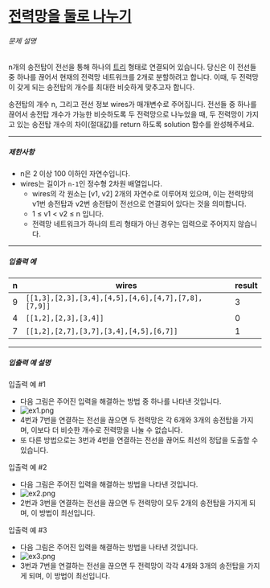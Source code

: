 # [전력망을 둘로 나누기](https://school.programmers.co.kr/learn/courses/30/lessons/86971)


###### 문제 설명


n개의 송전탑이 전선을 통해 하나의 [트리](https://en.wikipedia.org/wiki/Tree_(data_structure)) 형태로 연결되어 있습니다. 당신은 이 전선들 중 하나를 끊어서 현재의 전력망 네트워크를 2개로 분할하려고 합니다. 이때, 두 전력망이 갖게 되는 송전탑의 개수를 최대한 비슷하게 맞추고자 합니다.


송전탑의 개수 n, 그리고 전선 정보 wires가 매개변수로 주어집니다. 전선들 중 하나를 끊어서 송전탑 개수가 가능한 비슷하도록 두 전력망으로 나누었을 때, 두 전력망이 가지고 있는 송전탑 개수의 차이(절대값)를 return 하도록 solution 함수를 완성해주세요.




---


##### 제한사항


* n은 2 이상 100 이하인 자연수입니다.
* wires는 길이가 `n-1`인 정수형 2차원 배열입니다.
	+ wires의 각 원소는 \[v1, v2] 2개의 자연수로 이루어져 있으며, 이는 전력망의 v1번 송전탑과 v2번 송전탑이 전선으로 연결되어 있다는 것을 의미합니다.
	+ 1 ≤ v1 \< v2 ≤ n 입니다.
	+ 전력망 네트워크가 하나의 트리 형태가 아닌 경우는 입력으로 주어지지 않습니다.




---


##### 입출력 예




| n | wires | result |
| --- | --- | --- |
| 9 | `[[1,3],[2,3],[3,4],[4,5],[4,6],[4,7],[7,8],[7,9]]` | 3 |
| 4 | `[[1,2],[2,3],[3,4]]` | 0 |
| 7 | `[[1,2],[2,7],[3,7],[3,4],[4,5],[6,7]]` | 1 |




---


##### 입출력 예 설명


입출력 예 \#1


* 다음 그림은 주어진 입력을 해결하는 방법 중 하나를 나타낸 것입니다.
* ![ex1.png](https://grepp-programmers.s3.ap-northeast-2.amazonaws.com/files/production/5b8a0dcd-cba0-47ca-b5e3-d3bafc81f9d6/ex1.png)
* 4번과 7번을 연결하는 전선을 끊으면 두 전력망은 각 6개와 3개의 송전탑을 가지며, 이보다 더 비슷한 개수로 전력망을 나눌 수 없습니다.
* 또 다른 방법으로는 3번과 4번을 연결하는 전선을 끊어도 최선의 정답을 도출할 수 있습니다.


입출력 예 \#2


* 다음 그림은 주어진 입력을 해결하는 방법을 나타낸 것입니다.
* ![ex2.png](https://grepp-programmers.s3.ap-northeast-2.amazonaws.com/files/production/b28865e1-a18e-429d-ae7a-14e77e801539/ex2.png)
* 2번과 3번을 연결하는 전선을 끊으면 두 전력망이 모두 2개의 송전탑을 가지게 되며, 이 방법이 최선입니다.


입출력 예 \#3


* 다음 그림은 주어진 입력을 해결하는 방법을 나타낸 것입니다.
* ![ex3.png](https://grepp-programmers.s3.ap-northeast-2.amazonaws.com/files/production/0a7f21af-1e07-4015-8ad3-c06155c613b3/ex3.png)
* 3번과 7번을 연결하는 전선을 끊으면 두 전력망이 각각 4개와 3개의 송전탑을 가지게 되며, 이 방법이 최선입니다.



